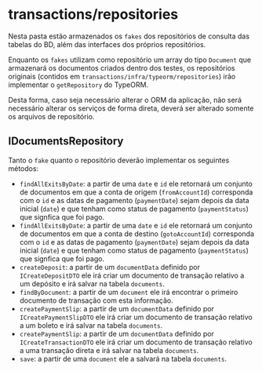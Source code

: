 # **transactions/repositories**
Nesta pasta estão armazenados os `fakes` dos repositórios de consulta das tabelas do BD, além das interfaces dos próprios repositórios.

Enquanto os `fakes` utilizam como repositório um array do tipo `Document` que armazenará os documentos criados dentro dos testes, os repositórios originais (contidos em `transactions/infra/typeorm/repositories`) irão implementar o `getRepository` do TypeORM.

Desta forma, caso seja necessário alterar o ORM da aplicação, não será necessário alterar os serviços de forma direta, deverá ser alterado somente os arquivos de repositório.

## IDocumentsRepository
Tanto o `fake` quanto o repositório deverão implementar os seguintes métodos:
- `findAllExitsByDate`: a partir de uma `date` e `id` ele retornará um conjunto de documentos em que a conta de origem (`fromAccountId`) corresponda com o `id` e as datas de pagamento (`paymentDate`) sejam depois da data inicial (`date`) e que tenham como status de pagamento (`paymentStatus`) que signfica que foi pago.
- `findAllExitsByDate`: a partir de uma `date` e `id` ele retornará um conjunto de documentos em que a conta de destino (`gotoAccountId`)  corresponda com o `id` e as datas de pagamento (`paymentDate`) sejam depois da data inicial (`date`) e que tenham como status de pagamento (`paymentStatus`) que signfica que foi pago.
- `createDeposit`: a partir de um `documentData` definido por `ICreateDepositDTO` ele irá criar um documento de transação relativo a um depósito e irá salvar na tabela `documents`.
- `findByDocument`: a partir de um `document` ele irá encontrar o primeiro documento de transação com esta informação.
- `createPaymentSlip`: a partir de um `documentData` definido por `ICreatePaymentSlipDTO` ele irá criar um documento de transação relativo a um boleto e irá salvar na tabela `documents`.
- `createPaymentSlip`: a partir de um `documentData` definido por `ICreateTransactionDTO` ele irá criar um documento de transação relativo a uma transação direta e irá salvar na tabela `documents`.
- `save`: a partir de uma `document` ele a salvará na tabela `documents`.
